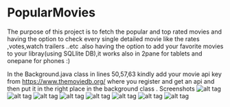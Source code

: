 # PopularMovies 

The purpose of this project is to fetch the popular and top rated movies and having the option to check every single 
detailed movie like the rates ,votes,watch trailers ..etc .also having the option to add your favorite movies to your libray(using SQLlite DB),it works also in 2pane for tablets and onepane for phones :)

In the Background.java class in lines 50,57,63 kindly add your movie api key from https://www.themoviedb.org/ 
where you register and get an api and then put it in the right place in the background class .
Screenshots
![alt tag](https://cloud.githubusercontent.com/assets/17533701/19644130/c9667bfe-99f6-11e6-9526-22a06ad1c400.jpg)
![alt tag](https://cloud.githubusercontent.com/assets/17533701/19644136/ced9468e-99f6-11e6-8c2b-c29c3feeb8fd.jpg)
![alt tag](https://cloud.githubusercontent.com/assets/17533701/19644139/d30e6284-99f6-11e6-9e2a-7d06974bfd1b.jpg)
![alt tag](https://cloud.githubusercontent.com/assets/17533701/18756637/57ed1214-80f9-11e6-801d-ffdfbf73feed.png)
![alt tag](https://cloud.githubusercontent.com/assets/17533701/18756641/580b54cc-80f9-11e6-8f3d-699a30ba7f32.png)
![alt tag](https://cloud.githubusercontent.com/assets/17533701/18756642/582f7eec-80f9-11e6-8231-705234d734cd.png)
![alt tag](https://cloud.githubusercontent.com/assets/17533701/18756639/58045b04-80f9-11e6-8b64-6c59c7ad8beb.png)
![alt tag](https://cloud.githubusercontent.com/assets/17533701/18756640/5806b124-80f9-11e6-87fb-6c6ebba196b6.png)
